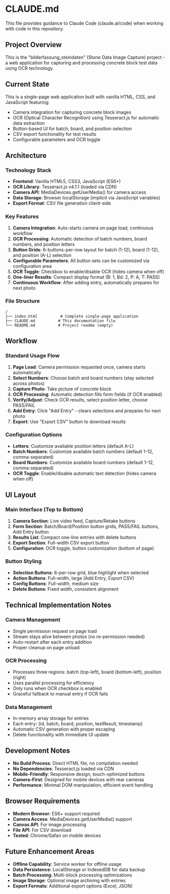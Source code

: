# CLAUDE.md

This file provides guidance to Claude Code (claude.ai/code) when working with code in this repository.

## Project Overview

This is the "bilderfassung_steindaten" (Stone Data Image Capture) project - a web application for capturing and processing concrete block test data using OCR technology.

## Current State

This is a single-page web application built with vanilla HTML, CSS, and JavaScript featuring:
- Camera integration for capturing concrete block images
- OCR (Optical Character Recognition) using Tesseract.js for automatic data extraction
- Button-based UI for batch, board, and position selection
- CSV export functionality for test results
- Configurable parameters and OCR toggle

## Architecture

### Technology Stack
- **Frontend**: Vanilla HTML5, CSS3, JavaScript (ES6+)
- **OCR Library**: Tesseract.js v4.1.1 (loaded via CDN)
- **Camera API**: MediaDevices.getUserMedia() for camera access
- **Data Storage**: Browser localStorage (implicit via JavaScript variables)
- **Export Format**: CSV file generation client-side

### Key Features
1. **Camera Integration**: Auto-starts camera on page load, continuous workflow
2. **OCR Processing**: Automatic detection of batch numbers, board numbers, and position letters
3. **Button Grids**: 6-buttons-per-row layout for batch (1-12), board (1-12), and position (A-L) selection
4. **Configurable Parameters**: All button sets can be customized via configuration area
5. **OCR Toggle**: Checkbox to enable/disable OCR (hides camera when off)
6. **One-liner Results**: Compact display format (B: 1, Bd: 2, P: A, T: PASS)
7. **Continuous Workflow**: After adding entry, automatically prepares for next photo

### File Structure
```
/
├── index.html          # Complete single-page application
├── CLAUDE.md          # This documentation file
└── README.md          # Project readme (empty)
```

## Workflow

### Standard Usage Flow
1. **Page Load**: Camera permission requested once, camera starts automatically
2. **Select Numbers**: Choose batch and board numbers (stay selected across photos)
3. **Capture Photo**: Take picture of concrete block
4. **OCR Processing**: Automatic detection fills form fields (if OCR enabled)
5. **Verify/Adjust**: Check OCR results, select position letter, choose PASS/FAIL
6. **Add Entry**: Click "Add Entry" - clears selections and prepares for next photo
7. **Export**: Use "Export CSV" button to download results

### Configuration Options
- **Letters**: Customize available position letters (default A-L)
- **Batch Numbers**: Customize available batch numbers (default 1-12, comma-separated)
- **Board Numbers**: Customize available board numbers (default 1-12, comma-separated)
- **OCR Toggle**: Enable/disable automatic text detection (hides camera when off)

## UI Layout

### Main Interface (Top to Bottom)
1. **Camera Section**: Live video feed, Capture/Retake buttons
2. **Form Section**: Batch/Board/Position button grids, PASS/FAIL buttons, Add Entry button
3. **Results List**: Compact one-line entries with delete buttons
4. **Export Section**: Full-width CSV export button
5. **Configuration**: OCR toggle, button customization (bottom of page)

### Button Styling
- **Selection Buttons**: 6-per-row grid, blue highlight when selected
- **Action Buttons**: Full-width, large (Add Entry, Export CSV)
- **Config Buttons**: Full-width, medium size
- **Delete Buttons**: Fixed width, consistent alignment

## Technical Implementation Notes

### Camera Management
- Single permission request on page load
- Stream stays alive between photos (no re-permission needed)
- Auto-restart after each entry addition
- Proper cleanup on page unload

### OCR Processing
- Processes three regions: batch (top-left), board (bottom-left), position (right)
- Uses parallel processing for efficiency
- Only runs when OCR checkbox is enabled
- Graceful fallback to manual entry if OCR fails

### Data Management
- In-memory array storage for entries
- Each entry: {id, batch, board, position, testResult, timestamp}
- Automatic CSV generation with proper escaping
- Delete functionality with immediate UI update

## Development Notes

- **No Build Process**: Direct HTML file, no compilation needed
- **No Dependencies**: Tesseract.js loaded via CDN
- **Mobile-Friendly**: Responsive design, touch-optimized buttons
- **Camera-First**: Designed for mobile devices with rear cameras
- **Performance**: Minimal DOM manipulation, efficient event handling

## Browser Requirements

- **Modern Browser**: ES6+ support required
- **Camera Access**: MediaDevices.getUserMedia() support
- **Canvas API**: For image processing
- **File API**: For CSV download
- **Tested**: Chrome/Safari on mobile devices

## Future Enhancement Areas

- **Offline Capability**: Service worker for offline usage
- **Data Persistence**: LocalStorage or IndexedDB for data backup
- **Batch Processing**: Multi-block processing optimizations
- **Image Storage**: Optional image archiving with entries
- **Export Formats**: Additional export options (Excel, JSON)